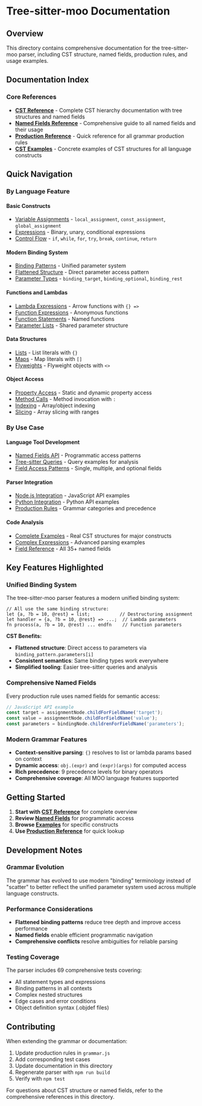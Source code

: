 # Tree-sitter-moo Documentation

## Overview

This directory contains comprehensive documentation for the tree-sitter-moo parser, including CST structure, named fields, production rules, and usage examples.

## Documentation Index

### Core References
- **[CST Reference](CST_REFERENCE.md)** - Complete CST hierarchy documentation with tree structures and named fields
- **[Named Fields Reference](NAMED_FIELDS.md)** - Comprehensive guide to all named fields and their usage
- **[Production Reference](PRODUCTION_REFERENCE.md)** - Quick reference for all grammar production rules
- **[CST Examples](CST_EXAMPLES.md)** - Concrete examples of CST structures for all language constructs

## Quick Navigation

### By Language Feature

#### Basic Constructs
- [Variable Assignments](CST_REFERENCE.md#assignment-statements) - `local_assignment`, `const_assignment`, `global_assignment`
- [Expressions](CST_REFERENCE.md#expressions) - Binary, unary, conditional expressions
- [Control Flow](CST_REFERENCE.md#statements) - `if`, `while`, `for`, `try`, `break`, `continue`, `return`

#### Modern Binding System
- [Binding Patterns](CST_REFERENCE.md#binding-patterns) - Unified parameter system
- [Flattened Structure](CST_REFERENCE.md#binding-patterns) - Direct parameter access pattern
- [Parameter Types](NAMED_FIELDS.md#binding-patterns) - `binding_target`, `binding_optional`, `binding_rest`

#### Functions and Lambdas
- [Lambda Expressions](CST_REFERENCE.md#lambda_expr) - Arrow functions with `{} =>`
- [Function Expressions](CST_REFERENCE.md#fn_expr) - Anonymous functions
- [Function Statements](CST_REFERENCE.md#fn_statement) - Named functions
- [Parameter Lists](CST_REFERENCE.md#lambda_params) - Shared parameter structure

#### Data Structures
- [Lists](CST_REFERENCE.md#list) - List literals with `{}`
- [Maps](CST_REFERENCE.md#map) - Map literals with `[]`
- [Flyweights](CST_REFERENCE.md#flyweight) - Flyweight objects with `<>`

#### Object Access
- [Property Access](CST_REFERENCE.md#property_access) - Static and dynamic property access
- [Method Calls](CST_REFERENCE.md#method_call) - Method invocation with `:`
- [Indexing](CST_REFERENCE.md#index_access) - Array/object indexing
- [Slicing](CST_REFERENCE.md#slice) - Array slicing with ranges

### By Use Case

#### Language Tool Development
- [Named Fields API](NAMED_FIELDS.md#api-examples) - Programmatic access patterns
- [Tree-sitter Queries](NAMED_FIELDS.md#tree-sitter-cli-queries) - Query examples for analysis
- [Field Access Patterns](NAMED_FIELDS.md#field-access-patterns) - Single, multiple, and optional fields

#### Parser Integration
- [Node.js Integration](NAMED_FIELDS.md#tree-sitter-nodejs-api) - JavaScript API examples
- [Python Integration](NAMED_FIELDS.md#python-tree-sitter-api) - Python API examples
- [Production Rules](PRODUCTION_REFERENCE.md) - Grammar categories and precedence

#### Code Analysis
- [Complete Examples](CST_EXAMPLES.md) - Real CST structures for major constructs
- [Complex Expressions](CST_EXAMPLES.md#complex-expressions) - Advanced parsing examples
- [Field Reference](NAMED_FIELDS.md#complete-field-reference) - All 35+ named fields

## Key Features Highlighted

### Unified Binding System
The tree-sitter-moo parser features a modern unified binding system:

```moo
// All use the same binding structure:
let {a, ?b = 10, @rest} = list;           // Destructuring assignment  
let handler = {a, ?b = 10, @rest} => ...;  // Lambda parameters
fn process(a, ?b = 10, @rest) ... endfn    // Function parameters
```

**CST Benefits:**
- **Flattened structure**: Direct access to parameters via `binding_pattern.parameters[i]`
- **Consistent semantics**: Same binding types work everywhere
- **Simplified tooling**: Easier tree-sitter queries and analysis

### Comprehensive Named Fields
Every production rule uses named fields for semantic access:

```javascript
// JavaScript API example
const target = assignmentNode.childForFieldName('target');
const value = assignmentNode.childForFieldName('value');
const parameters = bindingNode.childrenForFieldName('parameters');
```

### Modern Grammar Features
- **Context-sensitive parsing**: `{}` resolves to list or lambda params based on context
- **Dynamic access**: `obj.(expr)` and `(expr)(args)` for computed access
- **Rich precedence**: 9 precedence levels for binary operators
- **Comprehensive coverage**: All MOO language features supported

## Getting Started

1. **Start with [CST Reference](CST_REFERENCE.md)** for complete overview
2. **Review [Named Fields](NAMED_FIELDS.md)** for programmatic access
3. **Browse [Examples](CST_EXAMPLES.md)** for specific constructs
4. **Use [Production Reference](PRODUCTION_REFERENCE.md)** for quick lookup

## Development Notes

### Grammar Evolution
The grammar has evolved to use modern "binding" terminology instead of "scatter" to better reflect the unified parameter system used across multiple language constructs.

### Performance Considerations
- **Flattened binding patterns** reduce tree depth and improve access performance
- **Named fields** enable efficient programmatic navigation
- **Comprehensive conflicts** resolve ambiguities for reliable parsing

### Testing Coverage
The parser includes 69 comprehensive tests covering:
- All statement types and expressions
- Binding patterns in all contexts  
- Complex nested structures
- Edge cases and error conditions
- Object definition syntax (.objdef files)

## Contributing

When extending the grammar or documentation:
1. Update production rules in `grammar.js`
2. Add corresponding test cases
3. Update documentation in this directory
4. Regenerate parser with `npm run build`
5. Verify with `npm test`

For questions about CST structure or named fields, refer to the comprehensive references in this directory.